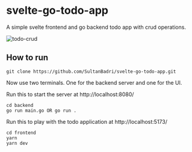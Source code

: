# svelte-go-todo-app
A simple svelte frontend and go backend todo app with crud operations.

![todo-crud](https://user-images.githubusercontent.com/46205282/217698981-b1ca50e9-20ce-4f16-8637-539bf80620e5.png)

## How to run
```env
git clone https://github.com/SultanBadri/svelte-go-todo-app.git
```

Now use two terminals. One for the backend server and one for the UI.

Run this to start the server at http://localhost:8080/
```env
cd backend
go run main.go OR go run .
```

Run this to play with the todo application at http://localhost:5173/
```env
cd frontend
yarn
yarn dev
```
